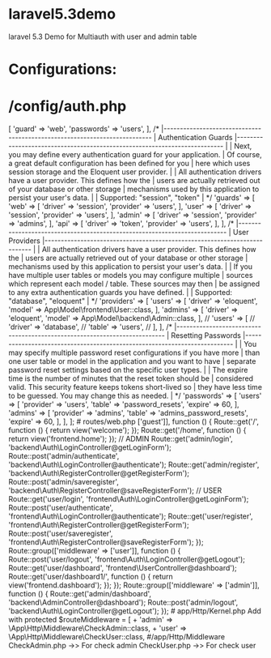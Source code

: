 # laravel5.3demo
laravel 5.3 Demo for Multiauth with user and admin table

# Configurations:

# /config/auth.php
<?php

return [

    /*
    |--------------------------------------------------------------------------
    | Authentication Defaults
    |--------------------------------------------------------------------------
    |
    | This option controls the default authentication "guard" and password
    | reset options for your application. You may change these defaults
    | as required, but they're a perfect start for most applications.
    |
    */

    'defaults' => [
        'guard' => 'web',
        'passwords' => 'users',
    ],

    /*
    |--------------------------------------------------------------------------
    | Authentication Guards
    |--------------------------------------------------------------------------
    |
    | Next, you may define every authentication guard for your application.
    | Of course, a great default configuration has been defined for you
    | here which uses session storage and the Eloquent user provider.
    |
    | All authentication drivers have a user provider. This defines how the
    | users are actually retrieved out of your database or other storage
    | mechanisms used by this application to persist your user's data.
    |
    | Supported: "session", "token"
    |
    */

    'guards' => [
        'web' => [
            'driver' => 'session',
            'provider' => 'users',
        ],
	'user' => [
            'driver' => 'session',
            'provider' => 'users',
        ],
	'admin' => [
            'driver' => 'session',
            'provider' => 'admins',
        ],

        'api' => [
            'driver' => 'token',
            'provider' => 'users',
        ],
    ],

    /*
    |--------------------------------------------------------------------------
    | User Providers
    |--------------------------------------------------------------------------
    |
    | All authentication drivers have a user provider. This defines how the
    | users are actually retrieved out of your database or other storage
    | mechanisms used by this application to persist your user's data.
    |
    | If you have multiple user tables or models you may configure multiple
    | sources which represent each model / table. These sources may then
    | be assigned to any extra authentication guards you have defined.
    |
    | Supported: "database", "eloquent"
    |
    */

    'providers' => [
        'users' => [
            'driver' => 'eloquent',
            'model' => App\Model\frontend\User::class,
        ],
	'admins' => [
            'driver' => 'eloquent',
            'model' => App\Model\backend\Admin::class,
        ],

        // 'users' => [
        //     'driver' => 'database',
        //     'table' => 'users',
        // ],
    ],

    /*
    |--------------------------------------------------------------------------
    | Resetting Passwords
    |--------------------------------------------------------------------------
    |
    | You may specify multiple password reset configurations if you have more
    | than one user table or model in the application and you want to have
    | separate password reset settings based on the specific user types.
    |
    | The expire time is the number of minutes that the reset token should be
    | considered valid. This security feature keeps tokens short-lived so
    | they have less time to be guessed. You may change this as needed.
    |
    */

    'passwords' => [
        'users' => [
            'provider' => 'users',
            'table' => 'password_resets',
            'expire' => 60,
        ],
	'admins' => [
            'provider' => 'admins',
            'table' => 'admins_password_resets',
            'expire' => 60,
        ],
    ],

];

# routes/web.php
<?php

/*
|--------------------------------------------------------------------------
| Web Routes
|--------------------------------------------------------------------------
|
| This file is where you may define all of the routes that are handled
| by your application. Just tell Laravel the URIs it should respond
| to using a Closure or controller method. Build something great!
|
*/
Auth::routes();

Route::group(['middleware' => ['guest']], function () {
    
    Route::get('/', function () {
        return view('welcome');
    });

    Route::get('/home', function () {
        return view('frontend.home');
    });
    
    
    // ADMIN
    Route::get('admin/login', 'backend\Auth\LoginController@getLoginForm');
    Route::post('admin/authenticate', 'backend\Auth\LoginController@authenticate');
    
    Route::get('admin/register', 'backend\Auth\RegisterController@getRegisterForm');
    Route::post('admin/saveregister', 'backend\Auth\RegisterController@saveRegisterForm');
    
    // USER 
    Route::get('user/login', 'frontend\Auth\LoginController@getLoginForm');
    Route::post('user/authenticate', 'frontend\Auth\LoginController@authenticate');
    
    Route::get('user/register', 'frontend\Auth\RegisterController@getRegisterForm');
    Route::post('user/saveregister', 'frontend\Auth\RegisterController@saveRegisterForm');


});


Route::group(['middleware' => ['user']], function () {
    
    Route::post('user/logout', 'frontend\Auth\LoginController@getLogout');
    Route::get('user/dashboard', 'frontend\UserController@dashboard');
    
    Route::get('user/dashboard1/', function () {
        
        return view('frontend.dashboard');
    });
    
});



Route::group(['middleware' => ['admin']], function () {
    
    
    Route::get('admin/dashboard', 'backend\AdminController@dashboard');
    Route::post('admin/logout', 'backend\Auth\LoginController@getLogout');
    
    
});

# app/Http/Kernel.php
Add with protected $routeMiddleware = [

	      + 'admin' => \App\Http\Middleware\CheckAdmin::class,
        + 'user' => \App\Http\Middleware\CheckUser::class,

#/app/Http/Middleware
CheckAdmin.php ->> For check admin 
CheckUser.php  ->> For check user

